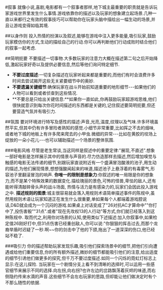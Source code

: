 #叙事
就像小说,喜剧,电影都有一个叙事者那样,地下城主最重要的职责就是告诉玩家游戏世界里发生什么事情.游戏依靠你的描述以及玩家的想象建立起场景.几种一直以来都行之有效的叙事技巧可以帮助你在玩家头脑中描绘出一幅生动的场景,并且让游戏变得如临其境.

##以身作则
投入热情的扮演以及叙述,能够在游戏中注入更多能量,吸引玩家,鼓励玩家模仿你的方式,生动的描绘自己的行动.你可以再判断他们行动成败时结合他们的叙事一起考虑.

##简明扼要
不要描述一切事物.大多数玩家的注意力大概在描述第二句之后开始降低,激起玩家好奇以及提供必要信息,然后等他们询问特定细节.
- **不要过度描述**:一切复杂描述在玩家听起来都是重要的,而他们有时会浪费许多时间去尝试揭开这些无关紧要细节中的奥妙.
- **不要遗漏关键细节**:确保玩家在战斗开始前知道重要的地形细节---如果他们的人物可以看到或者侦查到这些情况.
- **不要总是只给出关键信息:**如果你一直如此,你再鼓励玩家超游戏思维,他们很快就意识到每次你花时间描述的东西都是关键的,记住叙述要简明扼要,但还要营造气氛并有吸引力.

##氛围
要对环境进行特写及感性的描述:声音,光亮,温度,纹理以及气味.许多环境虽然平实,但其中仍有许多冒险者熟知的感觉.小细节非常重要,比如挥之不去的烟味,或者地下城的地板上有许多爬来爬去的小甲虫.微细的异常---比如在黄胶的坟场上绽放的一朵小花儿---也可以辅助描述一个场景的整体氛围.

###电影风格
尽管是老生常谈,当这同样是叙述中的重要定律:"展现,不直述".想象一部好电影是怎样展示其中的情景与声音的.尽力仿造那样去描述,然后增加嗅觉与触感的电影无法传递的细节,别跟玩家直说附近有一个盛满冒泡酸液的池子,用生动的描述,为他们展现情景,想想强酸闻起来的味道,描述池子上悬浮着的有毒雾气,形容池子里翻滚冒泡的响声.
**你唯一的限制是想象力**:你叙述的唯一局限是你的想象力,而不是某个特殊效果的数据变化.描绘瑰丽的景色,可怖的怪兽,卑怯的敌人,还有能听得清敲碎骨头声的战斗场面, 热情与活力是有感染力的,玩家们会因此投入游戏之中.
**描述规则的图景**:城主很容易就会落入用规则术语简单描述事件的陈规中,虽然用规则术语让玩家知道正在发生什么很重要,单如果每个人都端着游戏腔说话,D&D就会成为一个沉闷的游戏.如果桌上对话变成了"26对抗AC才算命中""你打中了,投伤害骰""31点".或者"现在先攻权13的人行动"等方式,你们就已经落入到这种陈规中.
取而代之,利用你对场景的认知,使用类似下述描述:加入你叙事中,如果检定值26刚好打中,但31点伤害已经重创敌人,你可以说:"你狠狠的挥击过去,而那个龙裔举盾时迟疑了一秒.啊~~你的剑击中了他的下颌,拖出了一道深深的伤口,他已经站不稳了.

###吸引力
你的描述帮助玩家发现乐趣,吸引他们探索场景中的细节,把他们引向遭遇或给他们重要信息,你的所有额外描述,微妙的细节都能吸引他们的注意,给出适度的细节引诱他们做更多的探究,但千万不要过度描述.如同一个闪烁的霓虹灯标志上显示:在这儿探险.
当玩家在一个剧情分支上看不到清晰的选择时,可以运用一些感官细节来展示不同的选择.向左拐,向右拐?也许左边的岔路飘荡着灰烬的味道,而右侧隐约传来水滴的声音.这些细节不会左右玩家的思路,但却能让他们做决定时有个不那么随性的依据.
